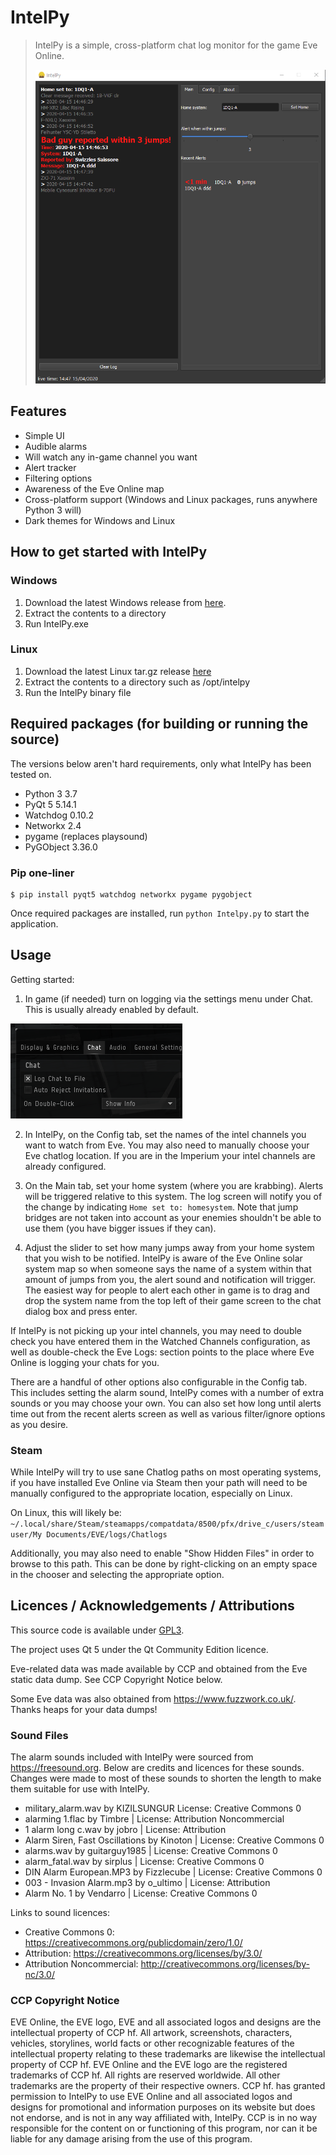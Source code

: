 # IntelPy

> IntelPy is a simple, cross-platform chat log monitor for the game Eve Online.
>
> ![IntelPy](https://github.com/Riftr/intelpy/blob/master/intelpy/externals/Intelpy-screenshot.png)
>
>

## Features

* Simple UI
* Audible alarms
* Will watch any in-game channel you want
* Alert tracker
* Filtering options
* Awareness of the Eve Online map
* Cross-platform support (Windows and Linux packages, runs anywhere Python 3 will)
* Dark themes for Windows and Linux

## How to get started with IntelPy

### Windows

1. Download the latest Windows release from [here](https://github.com/Riifta/intelpy/releases/latest).
2. Extract the contents to a directory 
3. Run IntelPy.exe
 
### Linux

1. Download the latest Linux tar.gz release [here](https://github.com/Riifta/intelpy/releases/latest)
2. Extract the contents to a directory such as /opt/intelpy 
3. Run the IntelPy binary file

## Required packages (for building or running the source)
 
The versions below aren't hard requirements, only what IntelPy has been tested on.

* Python 3 3.7 
* PyQt 5 5.14.1
* Watchdog 0.10.2 
* Networkx 2.4
* pygame (replaces playsound)
* PyGObject 3.36.0 

### Pip one-liner
```shell
$ pip install pyqt5 watchdog networkx pygame pygobject
```

Once required packages are installed, run ```python Intelpy.py``` to start the application. 

## Usage

Getting started:

1. In game (if needed) turn on logging via the settings menu under Chat. This is usually already enabled by default.

![Chat Setings](https://github.com/Riftr/intelpy/blob/master/intelpy/externals/intelpy-evelogenable.png)

2. In IntelPy, on the Config tab, set the names of the intel channels you want to watch from Eve. You may also need to manually choose
your Eve chatlog location. If you are in the Imperium your intel channels are already configured. 

3. On the Main tab, set your home system (where you are krabbing). Alerts will be triggered relative to this system. The log
screen will notify you of the change by indicating `Home set to: homesystem`. Note that jump bridges are not taken into account as
your enemies shouldn't be able to use them (you have bigger issues if they can).

4. Adjust the slider to set how many jumps away from your home system that you wish to be notified. IntelPy is aware
of the Eve Online solar system map so when someone says the name of a system within that amount of jumps from you, 
the alert sound and notification will trigger. The easiest way for people to alert each other in game is to drag and drop the 
system name from the top left of their game screen to the chat dialog box and press enter. 

If IntelPy is not picking up your intel channels, you may need to double check you have entered them in the Watched 
Channels configuration, as well as double-check the Eve Logs: section points to the place where Eve Online is logging
your chats for you. 

There are a handful of other options also configurable in the Config tab. This includes setting the alarm sound, IntelPy
comes with a number of extra sounds or you may choose your own. You can also set how long until alerts time out from the
recent alerts screen as well as various filter/ignore options as you desire.

### Steam

While IntelPy will try to use sane Chatlog paths on most operating systems, if you have installed Eve Online via Steam 
then your path will need to be manually configured to the appropriate location, especially on Linux.  

On Linux, this will likely be:
`~/.local/share/Steam/steamapps/compatdata/8500/pfx/drive_c/users/steamuser/My Documents/EVE/logs/Chatlogs`

Additionally, you may also need to enable "Show Hidden Files" in order to browse to this path. This can be done by right-clicking on an empty space in the chooser and selecting the appropriate option. 

## Licences / Acknowledgements / Attributions

This source code is available under [GPL3](https://www.gnu.org/licenses/gpl-3.0.en.html). 

The project uses Qt 5 under the Qt Community Edition licence.

Eve-related data was made available by CCP and obtained from the Eve static data dump. See CCP Copyright Notice below.

Some Eve data was also obtained from https://www.fuzzwork.co.uk/. Thanks heaps for your data dumps!

### Sound Files

The alarm sounds included with IntelPy were sourced from https://freesound.org. Below are credits and licences for these 
sounds. Changes were made to most of these sounds to shorten the length to make them suitable for use with IntelPy. 

* military_alarm.wav by KIZILSUNGUR  License: Creative Commons 0
* alarming 1.flac by Timbre | License: Attribution Noncommercial
* 1 alarm long c.wav by jobro | License: Attribution
* Alarm Siren, Fast Oscillations by Kinoton | License: Creative Commons 0
* alarms.wav by guitarguy1985 | License: Creative Commons 0
* alarm_fatal.wav by sirplus | License: Creative Commons 0
* DIN Alarm European.MP3 by Fizzlecube | License: Creative Commons 0
* 003 - Invasion Alarm.mp3 by o_ultimo | License: Attribution
* Alarm No. 1 by Vendarro | License: Creative Commons 0

Links to sound licences:
* Creative Commons 0: https://creativecommons.org/publicdomain/zero/1.0/
* Attribution: https://creativecommons.org/licenses/by/3.0/
* Attribution Noncommercial: http://creativecommons.org/licenses/by-nc/3.0/


### CCP Copyright Notice

EVE Online, the EVE logo, EVE and all associated logos and designs are the intellectual property of CCP hf. All artwork, screenshots, characters, vehicles, storylines, world facts or other recognizable features of the intellectual property relating to these trademarks are likewise the intellectual property of CCP hf. EVE Online and the EVE logo are the registered trademarks of CCP hf. All rights are reserved worldwide. All other trademarks are the property of their respective owners. CCP hf. has granted permission to IntelPy to use EVE Online and all associated logos and designs for promotional and information purposes on its website but does not endorse, and is not in any way affiliated with, IntelPy. CCP is in no way responsible for the content on or functioning of this program, nor can it be liable for any damage arising from the use of this program.
